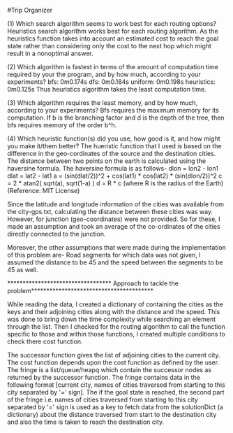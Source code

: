 #Trip Organizer                                                    

(1) Which search algorithm seems to work best for each routing options?
Heuristics search algorithm works best for each routing algorithm. As the heuristics function takes into account an estimated cost to reach the goal state
rather than considering only the cost to the next hop which might result in a nonoptimal answer.

(2) Which algorithm is fastest in terms of the amount of computation time required by your the program, and by how much, according to your experiments?
bfs: 0m0.174s
dfs: 0m0.184s
uniform: 0m0.198s
heuristics: 0m0.125s
Thus heuristics algorithm takes the least computation time.

(3) Which algorithm requires the least memory, and by how much, according to your experiments?
Bfs requires the maximum memory for its computation. If b is the branching factor and d is the depth of the tree, then bfs requires memory of the order
b^h.

(4) Which heuristic function(s) did you use, how good is it, and how might you make it/them better?
The hueristic function that I used is based on the difference in the geo-cordinates of the source and the destination cities. The distance between 
two points on the earth is calculated using the haversine formula. The haversine formula is as follows-
dlon = lon2 - lon1 
dlat = lat2 - lat1 
a = (sin(dlat/2))^2 + cos(lat1) * cos(lat2) * (sin(dlon/2))^2 
c = 2 * atan2( sqrt(a), sqrt(1-a) ) 
d = R * c (where R is the radius of the Earth)
(Reference: MIT License)

Since the latitude and longitude information of the cities was available from the city-gps.txt, calculating the distance between these cities was way.
However, for junction (geo-coordinates) were not provided. So for these, I made an assumption and took an average of the co-ordinates of the cities
directly connected to the junction.

Moreover, the other assumptions that were made during the implementation of this problem are-
Road segments for which data was not given, I assumed the distance to be 45 and the speed between the segments to be 45 as well.

********************************** Approach to tackle the problem****************************************

While reading the data, I created a dictionary of containing the cities as the keys and their adjoining cities along with the distance and 
the speed. This was done to bring down the time complexity while searching an element through the list. Then I checked for the routing 
algorithm to call the function specific to those and within those functions, I created multiple conditions to check there cost function.

The successor function gives the list of adjoining cities to the current city.
The cost function depends upon the cost function as defined by the user.
The fringe is a list/queue/heapq which contain the successor nodes as returned by the successor function. The fringe contains data in the 
following format [current city, names of cities traversed from starting to this city separated by '=' sign]. The if the goal state is 
reached, the second part of the fringe i.e. names of cities traversed from starting to this city separated by '=' sign is used as a 
key to fetch data from the solutionDict (a dictionary) about the distance traversed from start to the destination city and also the 
time is taken to reach the destination city.
